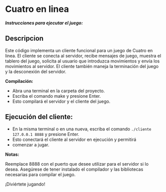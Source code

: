 
# Cuatro en linea 


***Instrucciones para ejecutar el juego:***

## Descripcion

Este código implementa un cliente funcional para un juego de Cuatro en linea. El cliente se conecta al servidor, recibe mensajes de juego, muestra el tablero del juego, solicita al usuario que introduzca movimientos y envía los movimientos al servidor. El cliente también maneja la terminación del juego y la desconexión del servidor.


**Compilación:**

- Abra una terminal en la carpeta del proyecto.
- Escriba el comando make y presione Enter.
- Esto compilará el servidor y el cliente del juego.


## Ejecución del cliente:

- En la misma terminal o en una nueva, escriba el comando `./cliente 127.0.0.1 8888` y presione Enter.
- Esto conectará el cliente al servidor en ejecución y permitirá
- comenzar a jugar.

**Notas:**

Reemplace 8888 con el puerto que desee utilizar para el servidor si lo desea.
Asegúrese de tener instalado el compilador y las bibliotecas necesarias para compilar el juego.

¡Diviértete jugando!
